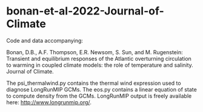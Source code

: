 # bonan-et-al-2022-Journal-of-Climate

Code and data accompanying:
  
  Bonan, D.B., A.F. Thompson, E.R. Newsom, S. Sun, and M. Rugenstein: Transient and equilibrium responses of the Atlantic overturning circulation to warming in coupled climate models: the role of temperature and salinity. Journal of Climate.

The psi_thermalwind.py contains the thermal wind expression used to diagnose LongRunMIP GCMs. The eos.py contains a linear equation of state to compute density from the GCMs. LongRunMIP output is freely available here: http://www.longrunmip.org/.
